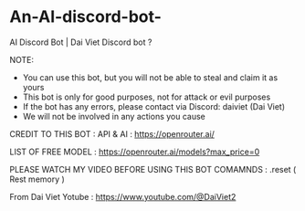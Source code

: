 # An-AI-discord-bot-
AI Discord Bot | Dai Viet
Discord bot ?

NOTE:
- You can use this bot, but you will not be able to steal and claim it as yours
- This bot is only for good purposes, not for attack or evil purposes
- If the bot has any errors, please contact via Discord: daiviet (Dai Viet)
- We will not be involved in any actions you cause

CREDIT TO THIS BOT :
API & AI : https://openrouter.ai/

LIST OF FREE MODEL : https://openrouter.ai/models?max_price=0

PLEASE WATCH MY VIDEO BEFORE USING THIS BOT
COMAMNDS :
.reset ( Rest memory )


From Dai Viet
Yotube : https://www.youtube.com/@DaiViet2
